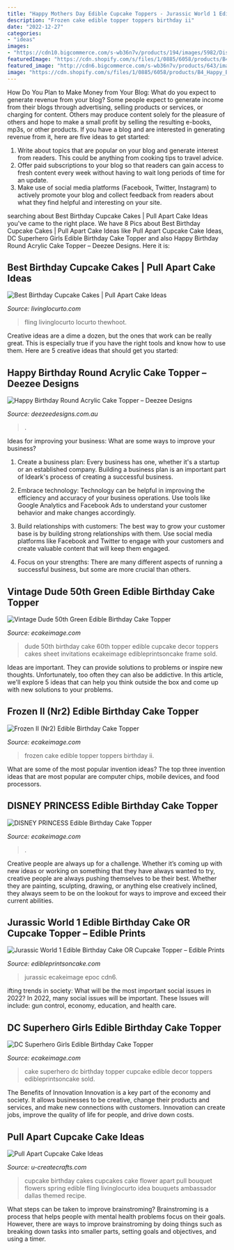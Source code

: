 ```yaml
---
title: "Happy Mothers Day Edible Cupcake Toppers - Jurassic World 1 Edible Birthday Cake Or Cupcake Topper – Edible Prints"
description: "Frozen cake edible topper toppers birthday ii"
date: "2022-12-27"
categories:
- "ideas"
images:
- "https://cdn10.bigcommerce.com/s-wb36n7v/products/194/images/5982/Disney_Princess_cake_topper_JPG__01337.1575051972.800.1200.jpg?c=2"
featuredImage: "https://cdn.shopify.com/s/files/1/0885/6058/products/B4_Happy_Birthday_5_1024x1024.jpg?v=1599066982"
featured_image: "http://cdn6.bigcommerce.com/s-wb36n7v/products/643/images/4207/Wintage_Dude_50th_cake_topper_frame_JPG__51575.1458951119.800.1200.jpg?c=2"
image: "https://cdn.shopify.com/s/files/1/0885/6058/products/B4_Happy_Birthday_5_1024x1024.jpg?v=1599066982"
---
```



How Do You Plan to Make Money from Your Blog: What do you expect to generate revenue from your blog?
Some people expect to generate income from their blogs through advertising, selling products or services, or charging for content. Others may produce content solely for the pleasure of others and hope to make a small profit by selling the resulting e-books, mp3s, or other products. If you have a blog and are interested in generating revenue from it, here are five ideas to get started: 
1. Write about topics that are popular on your blog and generate interest from readers. This could be anything from cooking tips to travel advice.
2. Offer paid subscriptions to your blog so that readers can gain access to fresh content every week without having to wait long periods of time for an update.
3. Make use of social media platforms (Facebook, Twitter, Instagram) to actively promote your blog and collect feedback from readers about what they find helpful and interesting on your site.

	

		
searching about Best Birthday Cupcake Cakes | Pull Apart Cake Ideas you've came to the right place. We have 8 Pics about Best Birthday Cupcake Cakes | Pull Apart Cake Ideas like Pull Apart Cupcake Cake Ideas, DC Superhero Girls Edible Birthday Cake Topper and also Happy Birthday Round Acrylic Cake Topper – Deezee Designs. Here it is:
		
    
## Best Birthday Cupcake Cakes | Pull Apart Cake Ideas

<img loading=lazy src="https://www.livinglocurto.com/wp-content/uploads/2015/06/Pinterst-Ambassador-Dallas-Party-Edible-Flower-Cupcakes-Bouquet.jpg" onerror="this.onerror=null;this.src='https://tse4.mm.bing.net/th?id=OIP.CIEVJ3X7Ohxuh6UkGc510AHaLH&amp;pid=15.1';" alt="Best Birthday Cupcake Cakes | Pull Apart Cake Ideas">

_Source: livinglocurto.com_

>fling livinglocurto locurto thewhoot. 

	

Creative ideas are a dime a dozen, but the ones that work can be really great. This is especially true if you have the right tools and know how to use them. Here are 5 creative ideas that should get you started:

    
## Happy Birthday Round Acrylic Cake Topper – Deezee Designs

<img loading=lazy src="https://cdn.shopify.com/s/files/1/0885/6058/products/B4_Happy_Birthday_5_1024x1024.jpg?v=1599066982" onerror="this.onerror=null;this.src='https://tse1.mm.bing.net/th?id=OIP.76CdgcTqt9UL2zo79lchngHaHa&amp;pid=15.1';" alt="Happy Birthday Round Acrylic Cake Topper – Deezee Designs">

_Source: deezeedesigns.com.au_

>. 

	

Ideas for improving your business: What are some ways to improve your business?
1. Create a business plan: Every business has one, whether it's a startup or an established company. Building a business plan is an important part of Ideark's process of creating a successful business.
2. Embrace technology: Technology can be helpful in improving the efficiency and accuracy of your business operations. Use tools like Google Analytics and Facebook Ads to understand your customer behavior and make changes accordingly.

3. Build relationships with customers: The best way to grow your customer base is by building strong relationships with them. Use social media platforms like Facebook and Twitter to engage with your customers and create valuable content that will keep them engaged.

4. Focus on your strengths: There are many different aspects of running a successful business, but some are more crucial than others.

    
## Vintage Dude 50th Green Edible Birthday Cake Topper

<img loading=lazy src="http://cdn6.bigcommerce.com/s-wb36n7v/products/643/images/4207/Wintage_Dude_50th_cake_topper_frame_JPG__51575.1458951119.800.1200.jpg?c=2" onerror="this.onerror=null;this.src='https://tse2.mm.bing.net/th?id=OIP.OQ3lef3h0MXM3Cz6Hh-HpgHaF7&amp;pid=15.1';" alt="Vintage Dude 50th Green Edible Birthday Cake Topper">

_Source: ecakeimage.com_

>dude 50th birthday cake 60th topper edible cupcake decor toppers cakes sheet invitations ecakeimage edibleprintsoncake frame sold. 

	

Ideas are important. They can provide solutions to problems or inspire new thoughts. Unfortunately, too often they can also be addictive. In this article, we'll explore 5 ideas that can help you think outside the box and come up with new solutions to your problems.

    
## Frozen II (Nr2) Edible Birthday Cake Topper

<img loading=lazy src="https://cdn10.bigcommerce.com/s-wb36n7v/products/910/images/8418/Frozen_II_Edible_Cake_Toppers_2__56882.1579224654.800.1200.jpg?c=2" onerror="this.onerror=null;this.src='https://tse3.mm.bing.net/th?id=OIP.O8felKAyB9s4wl2VZjsMhwHaEx&amp;pid=15.1';" alt="Frozen II (Nr2) Edible Birthday Cake Topper">

_Source: ecakeimage.com_

>frozen cake edible topper toppers birthday ii. 

	

What are some of the most popular invention ideas?
The top three invention ideas that are most popular are computer chips, mobile devices, and food processors.

    
## DISNEY PRINCESS Edible Birthday Cake Topper

<img loading=lazy src="https://cdn10.bigcommerce.com/s-wb36n7v/products/194/images/5982/Disney_Princess_cake_topper_JPG__01337.1575051972.800.1200.jpg?c=2" onerror="this.onerror=null;this.src='https://tse4.mm.bing.net/th?id=OIP.4O3tux_S_bf_n5Q4RO6RwgHaEu&amp;pid=15.1';" alt="DISNEY PRINCESS Edible Birthday Cake Topper">

_Source: ecakeimage.com_

>. 

	

Creative people are always up for a challenge. Whether it’s coming up with new ideas or working on something that they have always wanted to try, creative people are always pushing themselves to be their best. Whether they are painting, sculpting, drawing, or anything else creatively inclined, they always seem to be on the lookout for ways to improve and exceed their current abilities.

    
## Jurassic World 1 Edible Birthday Cake OR Cupcake Topper – Edible Prints

<img loading=lazy src="http://cdn.shopify.com/s/files/1/0788/3321/products/Jurassic_World_cake_frame_JPG_1024x1024.jpg?v=1468046451" onerror="this.onerror=null;this.src='https://tse1.mm.bing.net/th?id=OIP.0EXJpOfNAtK8m8gccB_w8gHaF7&amp;pid=15.1';" alt="Jurassic World 1 Edible Birthday Cake OR Cupcake Topper – Edible Prints">

_Source: edibleprintsoncake.com_

>jurassic ecakeimage epoc cdn6. 

	

ifting trends in society: What will be the most important social issues in 2022?
In 2022, many social issues will be important. These Issues will include: gun control, economy, education, and health care.

    
## DC Superhero Girls Edible Birthday Cake Topper

<img loading=lazy src="https://cdn10.bigcommerce.com/s-wb36n7v/products/793/images/6571/CD_Superhero_Girls_cake_frame_JPG__86205.1494389083.800.1200.jpg?c=2" onerror="this.onerror=null;this.src='https://tse1.mm.bing.net/th?id=OIP.C2J1QjKDxQPkjNfjJaEY4wHaF7&amp;pid=15.1';" alt="DC Superhero Girls Edible Birthday Cake Topper">

_Source: ecakeimage.com_

>cake superhero dc birthday topper cupcake edible decor toppers edibleprintsoncake sold. 

	

The Benefits of Innovation
Innovation is a key part of the economy and society. It allows businesses to be creative, change their products and services, and make new connections with customers. Innovation can create jobs, improve the quality of life for people, and drive down costs.

    
## Pull Apart Cupcake Cake Ideas

<img loading=lazy src="https://www.u-createcrafts.com/wp-content/uploads/2017/05/cupcake-bouquet.jpg" onerror="this.onerror=null;this.src='https://tse2.mm.bing.net/th?id=OIP.b6fmpVR9mAk7zOKiGvyQ8wHaLH&amp;pid=15.1';" alt="Pull Apart Cupcake Cake Ideas">

_Source: u-createcrafts.com_

>cupcake birthday cakes cupcakes cake flower apart pull bouquet flowers spring edible fling livinglocurto idea bouquets ambassador dallas themed recipe. 

	

What steps can be taken to improve brainstroming?
Brainstroming is a process that helps people with mental health problems focus on their goals. However, there are ways to improve brainstroming by doing things such as breaking down tasks into smaller parts, setting goals and objectives, and using a timer.

